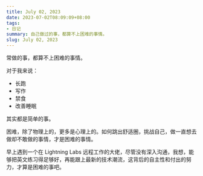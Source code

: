 ```yaml
---
title: July 02, 2023
date: 2023-07-02T08:09:09+08:00
tags:
- 日记
summary: 自己做过的事，都算不上困难的事情。
slug: July 02, 2023
---
```


常做的事，都算不上困难的事情。

对于我来说：

- 长跑
- 写作
- 禁食
- 改善睡眠

其实都是简单的事。

困难，除了物理上的，更多是心理上的。如何跳出舒适圈，挑战自己，做一直想去做却不敢做的事情，才是困难的事情。

早上遇到一个在 Lightning Labs 远程工作的大佬，尽管没有深入沟通，我想，能够把英文练习得足够好，再能跟上最新的技术潮流，这背后的自主性和付出的努力，才算是困难的事吧。